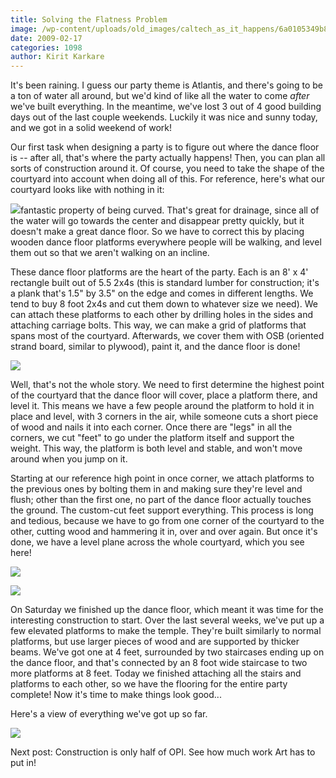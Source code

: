```yaml
---
title: Solving the Flatness Problem
image: /wp-content/uploads/old_images/caltech_as_it_happens/6a0105349b8251970b011278df23f328a4.jpg
date: 2009-02-17
categories: 1098
author: Kirit Karkare
---
```


It's been raining. I guess our party theme is Atlantis, and there's
going to be a ton of water all around, but we'd kind of like all the water to
come *after* we've built everything. In the meantime, we've lost 3
out of 4 good building days out of the last couple weekends. Luckily it
was nice and sunny today, and we got in a solid weekend of work!

Our first task when designing a party is to figure out where the dance floor
is -- after all, that's where the party actually happens! Then, you can
plan all sorts of construction around it. Of course, you need to take the
shape of the courtyard into account when doing all of this. For
reference, here's what our courtyard looks like with nothing in it:
 

![](/old_images/caltech_as_it_happens/6a0105349b8251970b01116864dcc9970c.jpg)fantastic property of being curved. That's great for drainage, since all
of the water will go towards the center and disappear pretty quickly, but it
doesn't make a great dance floor. So we have to correct this by placing
wooden dance floor platforms everywhere people will be walking, and level them
out so that we aren't walking on an incline. 

These dance floor platforms are the heart of the party. Each is an 8'
x 4' rectangle built out of 5.5 2x4s (this is standard lumber for construction;
it's a plank that's 1.5" by 3.5" on the edge and comes in different
lengths. We tend to buy 8 foot 2x4s and cut them down to whatever size we
need). We can attach these platforms to each other by drilling holes in
the sides and attaching carriage bolts. This way, we can make a grid of
platforms that spans most of the courtyard. Afterwards, we cover them
with OSB (oriented strand board, similar to plywood), paint it, and the dance
floor is done! 

![](/old_images/caltech_as_it_happens/6a0105349b8251970b01116869b7f1970c.jpg) 

Well, that's not the whole story. We need to first determine the
highest point of the courtyard that the dance floor will cover, place a
platform there, and level it. This means we have a few people around the
platform to hold it in place and level, with 3 corners in the air, while
someone cuts a short piece of wood and nails it into each corner. Once
there are "legs" in all the corners, we cut "feet" to go
under the platform itself and support the weight. This way, the platform
is both level and stable, and won't move around when you jump on it.

Starting at our reference high point in once corner, we attach platforms to the
previous ones by bolting them in and making sure they're level and flush; other
than the first one, no part of the dance floor actually touches the
ground. The custom-cut feet support everything. This process is
long and tedious, because we have to go from one corner of the courtyard to the
other, cutting wood and hammering it in, over and over again. But once
it's done, we have a level plane across the whole courtyard, which you see here!

![](/old_images/caltech_as_it_happens/6a0105349b8251970b011278df242b28a4.jpg)

![](/old_images/caltech_as_it_happens/6a0105349b8251970b01116869b853970c.jpg) 

On Saturday we finished up the dance floor, which meant it was time for the
interesting construction to start. Over the last several weeks, we've put
up a few elevated platforms to make the temple. They're built similarly
to normal platforms, but use larger pieces of wood and are supported by thicker
beams. We've got one at 4 feet, surrounded by two staircases ending up on
the dance floor, and that's connected by an 8 foot wide staircase to two more
platforms at 8 feet. Today we finished attaching all the stairs and
platforms to each other, so we have the flooring for the entire party
complete! Now it's time to make things look good...

Here's a view of everything we've got up so far. 

![](/old_images/caltech_as_it_happens/6a0105349b8251970b01116869b898970c.jpg) 

Next post: Construction is only half of OPI. See how much work Art has
to put in!


